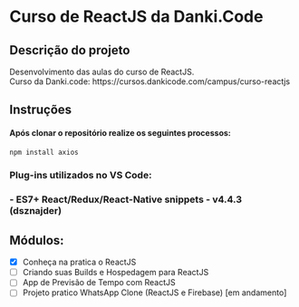 # Curso de ReactJS da Danki.Code

## Descrição do projeto
<p align="justify">
  Desenvolvimento das aulas do curso de ReactJS. <br>
  Curso da Danki.code: https://cursos.dankicode.com/campus/curso-reactjs
</p>

## Instruções
#### Após clonar o repositório realize os seguintes processos:

```bash
npm install axios
```

<h3>Plug-ins utilizados no VS Code:<h3>
- ES7+ React/Redux/React-Native snippets - v4.4.3 (dsznajder)

## Módulos:
- [x] Conheça na pratica o ReactJS <br>
- [ ] Criando suas Builds e Hospedagem para ReactJS <br>
- [ ] App de Previsão de Tempo com ReactJS <br>
- [ ] Projeto pratico WhatsApp Clone (ReactJS e Firebase) [em andamento]
